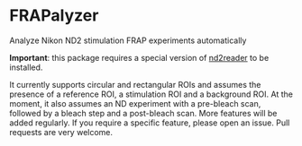 # FRAPalyzer
Analyze Nikon ND2 stimulation FRAP experiments automatically

**Important**: this package requires a special version of [nd2reader](https://github.com/rbnvrw/nd2reader) to be installed.

It currently supports circular and rectangular ROIs and assumes the presence of a reference ROI, a stimulation ROI and a background ROI.
At the moment, it also assumes an ND experiment with a pre-bleach scan, followed by a bleach step and a post-bleach scan. More features will be added regularly.
If you require a specific feature, please open an issue. Pull requests are very welcome.
